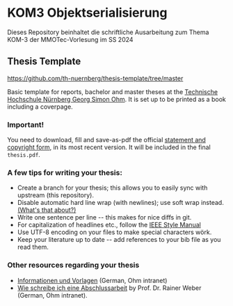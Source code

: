 # KOM3 Objektserialisierung

Dieses Repository beinhaltet die schriftliche Ausarbeitung zum Thema KOM-3 der MMOTec-Vorlesung im SS 2024

## Thesis Template

https://github.com/th-nuernberg/thesis-template/tree/master

Basic template for reports, bachelor and master theses at the [Technische Hochschule Nürnberg Georg Simon Ohm](https://www.th-nuernberg.de/).
It is set up to be printed as a book including a coverpage.


### Important!

You need to download, fill and save-as-pdf the official [statement and copyright form](https://intern.ohmportal.de/fileadmin/Gelenkte_Doks/Abt/SZS/SB/SB_0050_FO_Pruefungsrechtliche_Erklaerung_und_Erklaerung_zur_Veroeffentlichung_der_Abschlussarbeit_public.pdf), in its most recent version.
It will be included in the final `thesis.pdf`.


### A few tips for writing your thesis:

- Create a branch for your thesis; this allows you to easily sync with upstream (this repository).
- Disable automatic hard line wrap (with newlines); use soft wrap instead. [(What's that about?)](https://stackoverflow.com/questions/319925/difference-between-hard-wrap-and-soft-wrap)
- Write one sentence per line -- this makes for nice diffs in git.
- For capitalization of headlines etc., follow the [IEEE Style Manual](https://journals.ieeeauthorcenter.ieee.org/your-role-in-article-production/ieee-editorial-style-manual/)
- Use UTF-8 encoding on your files to make special characters wörk.
- Keep your literature up to date -- add references to your bib file as you read them.


### Other resources regarding your thesis

- [Informationen und Vorlagen](https://intern.ohmportal.de/institutionen/fakultaeten/informatik/studierende/infos-zum-studium/abschlussarbeiten/informationen-und-vorlagen/page.html) (German, Ohm intranet)
- [Wie schreibe ich eine Abschlussarbeit](https://www.in.th-nuernberg.de/Professors/Weber/Abschlussarbeit%20Methodik.pdf) by Prof. Dr. Rainer Weber (German, Ohm intranet).
